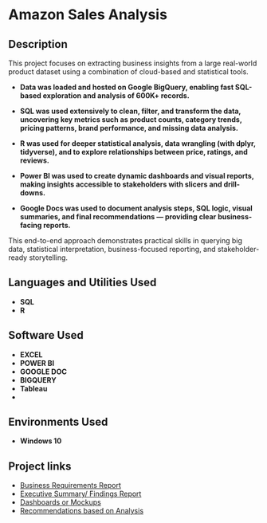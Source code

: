 

<h1>Amazon Sales Analysis</h1>



<h2>Description</h2>
This project focuses on extracting business insights from a large real-world product dataset using a combination of cloud-based and statistical tools.

- <b>Data was loaded and hosted on Google BigQuery, enabling fast SQL-based exploration and analysis of 600K+ records.</b>

- <b>SQL was used extensively to clean, filter, and transform the data, uncovering key metrics such as product counts, category trends, pricing patterns, brand performance, and missing data analysis.</b>

- <b>R was used for deeper statistical analysis, data wrangling (with dplyr, tidyverse), and to explore relationships between price, ratings, and reviews.</b>

- <b>Power BI was used to create dynamic dashboards and visual reports, making insights accessible to stakeholders with slicers and drill-downs.</b>

- <b>Google Docs was used to document analysis steps, SQL logic, visual summaries, and final recommendations — providing clear business-facing reports.</b>

This end-to-end approach demonstrates practical skills in querying big data, statistical interpretation, business-focused reporting, and stakeholder-ready storytelling.</b>
<br />


<h2>Languages and Utilities Used</h2>

- <b>SQL</b> 
- <b>R</b>

<h2> Software Used</h2>

- <b>EXCEL</b> 
- <b>POWER BI</b>
- <b>GOOGLE DOC</b>
- <b>BIGQUERY</b>
- <b>Tableau</b>
- <b></b>

<h2>Environments Used </h2>

- <b>Windows 10</b> 

<h2>Project links</h2>

- [Business Requirements Report](https://docs.google.com/document/d/1Z-PRXiFeds40aWK4v5RHczgYr10q1t2uWhIh-F8AM5g/edit?tab=t.0>)
- [Executive Summary/ Findings Report](https://docs.google.com/document/d/1wcuHJaCsDiwqX9IVvfvMrOuXHGc0d-bdmcc5Gt6G2Jg/edit?usp=sharing)
- [Dashboards or Mockups](https://docs.google.com/document/d/1U3Y57BU-dQQ7RoVUTQo1iWCJrp_OVAOnjdYzysYVhSw/edit?usp=sharing)
- [Recommendations based on Analysis](https://docs.google.com/document/d/1mJXflolveBgeMDry3-hPVsG8MBanYQejSDPy4Xsy0z8/edit?usp=sharing)



<!--
 ```diff
- text in red
+ text in green
! text in orange
# text in gray
@@ text in purple (and bold)@@
```
--!>
